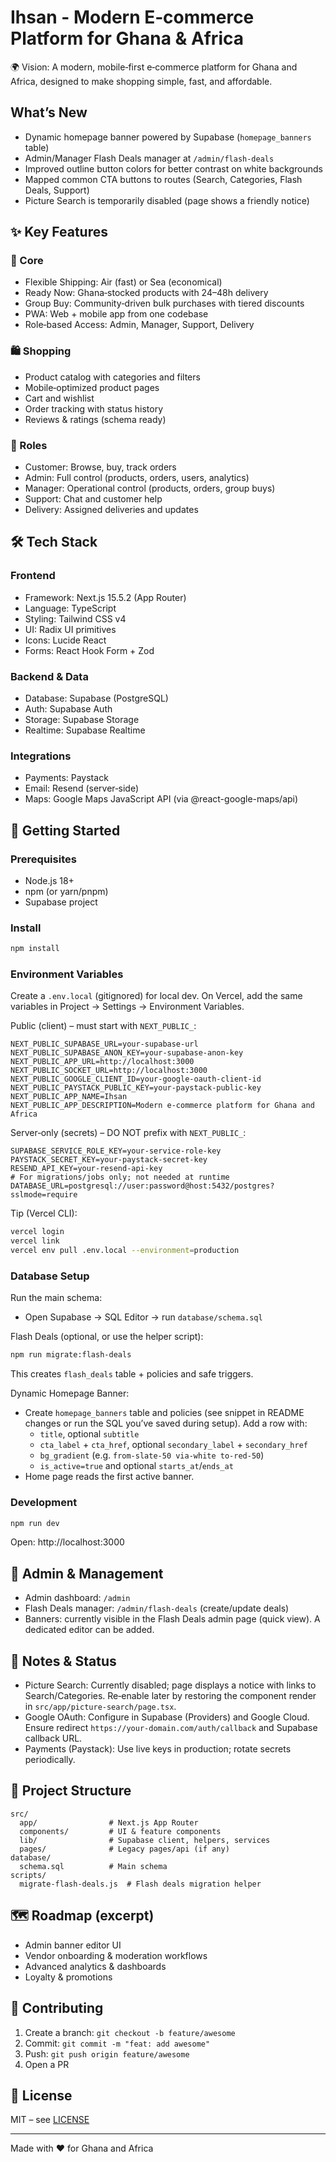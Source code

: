 # Ihsan - Modern E‑commerce Platform for Ghana & Africa

🌍 Vision: A modern, mobile‑first e‑commerce platform for Ghana and Africa, designed to make shopping simple, fast, and affordable.

## What’s New

- Dynamic homepage banner powered by Supabase (`homepage_banners` table)
- Admin/Manager Flash Deals manager at `/admin/flash-deals`
- Improved outline button colors for better contrast on white backgrounds
- Mapped common CTA buttons to routes (Search, Categories, Flash Deals, Support)
- Picture Search is temporarily disabled (page shows a friendly notice)

## ✨ Key Features

### 🚀 Core
- Flexible Shipping: Air (fast) or Sea (economical)
- Ready Now: Ghana‑stocked products with 24–48h delivery
- Group Buy: Community‑driven bulk purchases with tiered discounts
- PWA: Web + mobile app from one codebase
- Role‑based Access: Admin, Manager, Support, Delivery

### 🛍️ Shopping
- Product catalog with categories and filters
- Mobile‑optimized product pages
- Cart and wishlist
- Order tracking with status history
- Reviews & ratings (schema ready)

### 👥 Roles
- Customer: Browse, buy, track orders
- Admin: Full control (products, orders, users, analytics)
- Manager: Operational control (products, orders, group buys)
- Support: Chat and customer help
- Delivery: Assigned deliveries and updates

## 🛠️ Tech Stack

### Frontend
- Framework: Next.js 15.5.2 (App Router)
- Language: TypeScript
- Styling: Tailwind CSS v4
- UI: Radix UI primitives
- Icons: Lucide React
- Forms: React Hook Form + Zod

### Backend & Data
- Database: Supabase (PostgreSQL)
- Auth: Supabase Auth
- Storage: Supabase Storage
- Realtime: Supabase Realtime

### Integrations
- Payments: Paystack
- Email: Resend (server‑side)
- Maps: Google Maps JavaScript API (via @react-google-maps/api)

## 🚀 Getting Started

### Prerequisites
- Node.js 18+
- npm (or yarn/pnpm)
- Supabase project

### Install
```bash
npm install
```

### Environment Variables
Create a `.env.local` (gitignored) for local dev. On Vercel, add the same variables in Project → Settings → Environment Variables.

Public (client) – must start with `NEXT_PUBLIC_`:
```env
NEXT_PUBLIC_SUPABASE_URL=your-supabase-url
NEXT_PUBLIC_SUPABASE_ANON_KEY=your-supabase-anon-key
NEXT_PUBLIC_APP_URL=http://localhost:3000
NEXT_PUBLIC_SOCKET_URL=http://localhost:3000
NEXT_PUBLIC_GOOGLE_CLIENT_ID=your-google-oauth-client-id
NEXT_PUBLIC_PAYSTACK_PUBLIC_KEY=your-paystack-public-key
NEXT_PUBLIC_APP_NAME=Ihsan
NEXT_PUBLIC_APP_DESCRIPTION=Modern e-commerce platform for Ghana and Africa
```
Server‑only (secrets) – DO NOT prefix with `NEXT_PUBLIC_`:
```env
SUPABASE_SERVICE_ROLE_KEY=your-service-role-key
PAYSTACK_SECRET_KEY=your-paystack-secret-key
RESEND_API_KEY=your-resend-api-key
# For migrations/jobs only; not needed at runtime
DATABASE_URL=postgresql://user:password@host:5432/postgres?sslmode=require
```

Tip (Vercel CLI):
```bash
vercel login
vercel link
vercel env pull .env.local --environment=production
```

### Database Setup
Run the main schema:
- Open Supabase → SQL Editor → run `database/schema.sql`

Flash Deals (optional, or use the helper script):
```bash
npm run migrate:flash-deals
```
This creates `flash_deals` table + policies and safe triggers.

Dynamic Homepage Banner:
- Create `homepage_banners` table and policies (see snippet in README changes or run the SQL you’ve saved during setup). Add a row with:
  - `title`, optional `subtitle`
  - `cta_label` + `cta_href`, optional `secondary_label` + `secondary_href`
  - `bg_gradient` (e.g. `from-slate-50 via-white to-red-50`)
  - `is_active=true` and optional `starts_at`/`ends_at`
- Home page reads the first active banner.

### Development
```bash
npm run dev
```
Open: http://localhost:3000

## 🔧 Admin & Management
- Admin dashboard: `/admin`
- Flash Deals manager: `/admin/flash-deals` (create/update deals)
- Banners: currently visible in the Flash Deals admin page (quick view). A dedicated editor can be added.

## 🧭 Notes & Status
- Picture Search: Currently disabled; page displays a notice with links to Search/Categories. Re‑enable later by restoring the component render in `src/app/picture-search/page.tsx`.
- Google OAuth: Configure in Supabase (Providers) and Google Cloud. Ensure redirect `https://your-domain.com/auth/callback` and Supabase callback URL.
- Payments (Paystack): Use live keys in production; rotate secrets periodically.

## 📁 Project Structure
```
src/
  app/                # Next.js App Router
  components/         # UI & feature components
  lib/                # Supabase client, helpers, services
  pages/              # Legacy pages/api (if any)
database/
  schema.sql          # Main schema
scripts/
  migrate-flash-deals.js  # Flash deals migration helper
```

## 🗺️ Roadmap (excerpt)
- Admin banner editor UI
- Vendor onboarding & moderation workflows
- Advanced analytics & dashboards
- Loyalty & promotions

## 🧪 Contributing
1. Create a branch: `git checkout -b feature/awesome`
2. Commit: `git commit -m "feat: add awesome"`
3. Push: `git push origin feature/awesome`
4. Open a PR

## 📄 License
MIT – see [LICENSE](LICENSE)

---
Made with ❤️ for Ghana and Africa